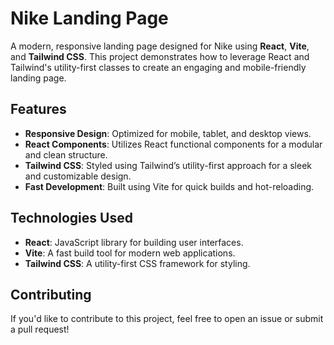 # Nike Landing Page

A modern, responsive landing page designed for Nike using **React**, **Vite**, and **Tailwind CSS**. This project demonstrates how to leverage React and Tailwind's utility-first classes to create an engaging and mobile-friendly landing page.

## Features

- **Responsive Design**: Optimized for mobile, tablet, and desktop views.
- **React Components**: Utilizes React functional components for a modular and clean structure.
- **Tailwind CSS**: Styled using Tailwind’s utility-first approach for a sleek and customizable design.
- **Fast Development**: Built using Vite for quick builds and hot-reloading.

## Technologies Used

- **React**: JavaScript library for building user interfaces.
- **Vite**: A fast build tool for modern web applications.
- **Tailwind CSS**: A utility-first CSS framework for styling.

## Contributing

If you'd like to contribute to this project, feel free to open an issue or submit a pull request!

